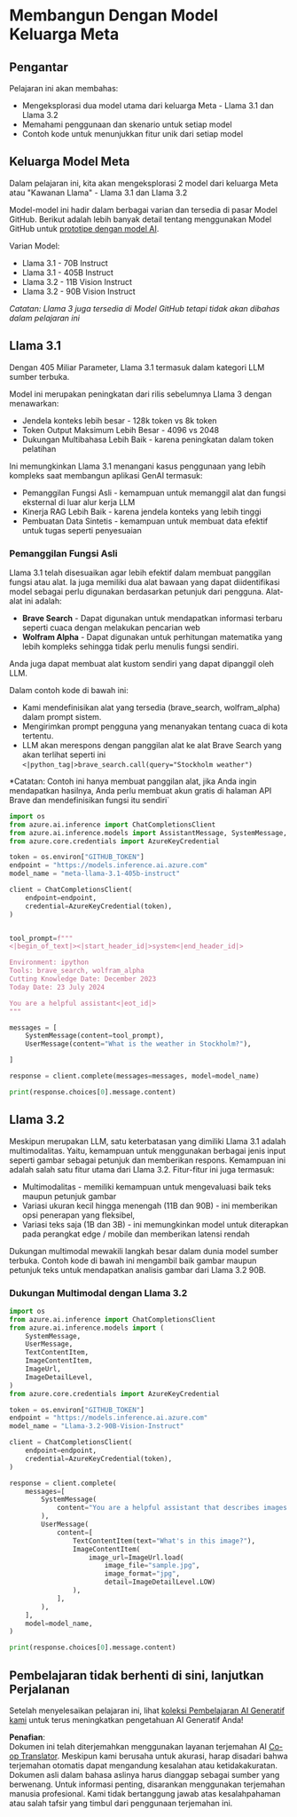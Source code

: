 <!--
CO_OP_TRANSLATOR_METADATA:
{
  "original_hash": "4c2a0b0c738b649ef049fb99a23be661",
  "translation_date": "2025-05-20T11:14:05+00:00",
  "source_file": "21-meta/README.md",
  "language_code": "id"
}
-->
# Membangun Dengan Model Keluarga Meta

## Pengantar

Pelajaran ini akan membahas:

- Mengeksplorasi dua model utama dari keluarga Meta - Llama 3.1 dan Llama 3.2
- Memahami penggunaan dan skenario untuk setiap model
- Contoh kode untuk menunjukkan fitur unik dari setiap model

## Keluarga Model Meta

Dalam pelajaran ini, kita akan mengeksplorasi 2 model dari keluarga Meta atau "Kawanan Llama" - Llama 3.1 dan Llama 3.2

Model-model ini hadir dalam berbagai varian dan tersedia di pasar Model GitHub. Berikut adalah lebih banyak detail tentang menggunakan Model GitHub untuk [prototipe dengan model AI](https://docs.github.com/en/github-models/prototyping-with-ai-models?WT.mc_id=academic-105485-koreyst).

Varian Model:
- Llama 3.1 - 70B Instruct
- Llama 3.1 - 405B Instruct
- Llama 3.2 - 11B Vision Instruct
- Llama 3.2 - 90B Vision Instruct

*Catatan: Llama 3 juga tersedia di Model GitHub tetapi tidak akan dibahas dalam pelajaran ini*

## Llama 3.1

Dengan 405 Miliar Parameter, Llama 3.1 termasuk dalam kategori LLM sumber terbuka.

Model ini merupakan peningkatan dari rilis sebelumnya Llama 3 dengan menawarkan:

- Jendela konteks lebih besar - 128k token vs 8k token
- Token Output Maksimum Lebih Besar - 4096 vs 2048
- Dukungan Multibahasa Lebih Baik - karena peningkatan dalam token pelatihan

Ini memungkinkan Llama 3.1 menangani kasus penggunaan yang lebih kompleks saat membangun aplikasi GenAI termasuk:
- Pemanggilan Fungsi Asli - kemampuan untuk memanggil alat dan fungsi eksternal di luar alur kerja LLM
- Kinerja RAG Lebih Baik - karena jendela konteks yang lebih tinggi
- Pembuatan Data Sintetis - kemampuan untuk membuat data efektif untuk tugas seperti penyesuaian

### Pemanggilan Fungsi Asli

Llama 3.1 telah disesuaikan agar lebih efektif dalam membuat panggilan fungsi atau alat. Ia juga memiliki dua alat bawaan yang dapat diidentifikasi model sebagai perlu digunakan berdasarkan petunjuk dari pengguna. Alat-alat ini adalah:

- **Brave Search** - Dapat digunakan untuk mendapatkan informasi terbaru seperti cuaca dengan melakukan pencarian web
- **Wolfram Alpha** - Dapat digunakan untuk perhitungan matematika yang lebih kompleks sehingga tidak perlu menulis fungsi sendiri.

Anda juga dapat membuat alat kustom sendiri yang dapat dipanggil oleh LLM.

Dalam contoh kode di bawah ini:

- Kami mendefinisikan alat yang tersedia (brave_search, wolfram_alpha) dalam prompt sistem.
- Mengirimkan prompt pengguna yang menanyakan tentang cuaca di kota tertentu.
- LLM akan merespons dengan panggilan alat ke alat Brave Search yang akan terlihat seperti ini `<|python_tag|>brave_search.call(query="Stockholm weather")`

*Catatan: Contoh ini hanya membuat panggilan alat, jika Anda ingin mendapatkan hasilnya, Anda perlu membuat akun gratis di halaman API Brave dan mendefinisikan fungsi itu sendiri`

```python 
import os
from azure.ai.inference import ChatCompletionsClient
from azure.ai.inference.models import AssistantMessage, SystemMessage, UserMessage
from azure.core.credentials import AzureKeyCredential

token = os.environ["GITHUB_TOKEN"]
endpoint = "https://models.inference.ai.azure.com"
model_name = "meta-llama-3.1-405b-instruct"

client = ChatCompletionsClient(
    endpoint=endpoint,
    credential=AzureKeyCredential(token),
)


tool_prompt=f"""
<|begin_of_text|><|start_header_id|>system<|end_header_id|>

Environment: ipython
Tools: brave_search, wolfram_alpha
Cutting Knowledge Date: December 2023
Today Date: 23 July 2024

You are a helpful assistant<|eot_id|>
"""

messages = [
    SystemMessage(content=tool_prompt),
    UserMessage(content="What is the weather in Stockholm?"),

]

response = client.complete(messages=messages, model=model_name)

print(response.choices[0].message.content)
```

## Llama 3.2

Meskipun merupakan LLM, satu keterbatasan yang dimiliki Llama 3.1 adalah multimodalitas. Yaitu, kemampuan untuk menggunakan berbagai jenis input seperti gambar sebagai petunjuk dan memberikan respons. Kemampuan ini adalah salah satu fitur utama dari Llama 3.2. Fitur-fitur ini juga termasuk:

- Multimodalitas - memiliki kemampuan untuk mengevaluasi baik teks maupun petunjuk gambar
- Variasi ukuran kecil hingga menengah (11B dan 90B) - ini memberikan opsi penerapan yang fleksibel,
- Variasi teks saja (1B dan 3B) - ini memungkinkan model untuk diterapkan pada perangkat edge / mobile dan memberikan latensi rendah

Dukungan multimodal mewakili langkah besar dalam dunia model sumber terbuka. Contoh kode di bawah ini mengambil baik gambar maupun petunjuk teks untuk mendapatkan analisis gambar dari Llama 3.2 90B.

### Dukungan Multimodal dengan Llama 3.2

```python 
import os
from azure.ai.inference import ChatCompletionsClient
from azure.ai.inference.models import (
    SystemMessage,
    UserMessage,
    TextContentItem,
    ImageContentItem,
    ImageUrl,
    ImageDetailLevel,
)
from azure.core.credentials import AzureKeyCredential

token = os.environ["GITHUB_TOKEN"]
endpoint = "https://models.inference.ai.azure.com"
model_name = "Llama-3.2-90B-Vision-Instruct"

client = ChatCompletionsClient(
    endpoint=endpoint,
    credential=AzureKeyCredential(token),
)

response = client.complete(
    messages=[
        SystemMessage(
            content="You are a helpful assistant that describes images in details."
        ),
        UserMessage(
            content=[
                TextContentItem(text="What's in this image?"),
                ImageContentItem(
                    image_url=ImageUrl.load(
                        image_file="sample.jpg",
                        image_format="jpg",
                        detail=ImageDetailLevel.LOW)
                ),
            ],
        ),
    ],
    model=model_name,
)

print(response.choices[0].message.content)
```

## Pembelajaran tidak berhenti di sini, lanjutkan Perjalanan

Setelah menyelesaikan pelajaran ini, lihat [koleksi Pembelajaran AI Generatif kami](https://aka.ms/genai-collection?WT.mc_id=academic-105485-koreyst) untuk terus meningkatkan pengetahuan AI Generatif Anda!

**Penafian**:  
Dokumen ini telah diterjemahkan menggunakan layanan terjemahan AI [Co-op Translator](https://github.com/Azure/co-op-translator). Meskipun kami berusaha untuk akurasi, harap disadari bahwa terjemahan otomatis dapat mengandung kesalahan atau ketidakakuratan. Dokumen asli dalam bahasa aslinya harus dianggap sebagai sumber yang berwenang. Untuk informasi penting, disarankan menggunakan terjemahan manusia profesional. Kami tidak bertanggung jawab atas kesalahpahaman atau salah tafsir yang timbul dari penggunaan terjemahan ini.